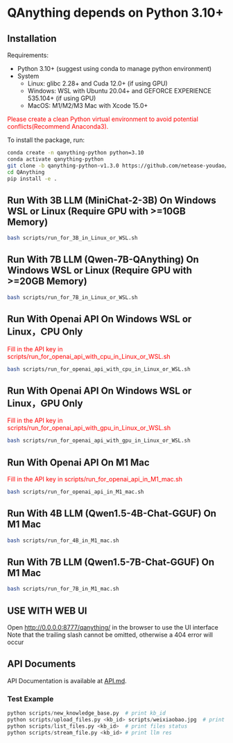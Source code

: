 # QAnything depends on Python 3.10+

## Installation

Requirements:

  - Python 3.10+ (suggest using conda to manage python environment)
  - System 
      - Linux: glibc 2.28+ and Cuda 12.0+ (if using GPU)
      - Windows: WSL with Ubuntu 20.04+ and GEFORCE EXPERIENCE 535.104+ (if using GPU) 
      - MacOS: M1/M2/M3 Mac with Xcode 15.0+

<span style="color:red;">Please create a clean Python virtual environment to avoid potential conflicts(Recommend Anaconda3).</span>

To install the package, run: 
```bash
conda create -n qanything-python python=3.10
conda activate qanything-python
git clone -b qanything-python-v1.3.0 https://github.com/netease-youdao/QAnything.git
cd QAnything
pip install -e .
```

## Run With 3B LLM (MiniChat-2-3B) On Windows WSL or Linux (Require GPU with >=10GB Memory)

```bash
bash scripts/run_for_3B_in_Linux_or_WSL.sh
```

## Run With 7B LLM (Qwen-7B-QAnything) On Windows WSL or Linux (Require GPU with >=20GB Memory)

```bash
bash scripts/run_for_7B_in_Linux_or_WSL.sh
```

## Run With Openai API On Windows WSL or Linux，CPU Only

<span style="color:red;">Fill in the API key in scripts/run_for_openai_api_with_cpu_in_Linux_or_WSL.sh</span>

```bash
bash scripts/run_for_openai_api_with_cpu_in_Linux_or_WSL.sh
```

## Run With Openai API On Windows WSL or Linux，GPU Only

<span style="color:red;">Fill in the API key in scripts/run_for_openai_api_with_gpu_in_Linux_or_WSL.sh</span>

```bash
bash scripts/run_for_openai_api_with_gpu_in_Linux_or_WSL.sh
```

## Run With Openai API On M1 Mac

<span style="color:red;">Fill in the API key in scripts/run_for_openai_api_in_M1_mac.sh</span>

```bash
bash scripts/run_for_openai_api_in_M1_mac.sh
```

## Run With 4B LLM (Qwen1.5-4B-Chat-GGUF) On M1 Mac
```bash
bash scripts/run_for_4B_in_M1_mac.sh
```

## Run With 7B LLM (Qwen1.5-7B-Chat-GGUF) On M1 Mac
```bash
bash scripts/run_for_7B_in_M1_mac.sh
```

## USE WITH WEB UI
Open http://0.0.0.0:8777/qanything/ in the browser to use the UI interface
Note that the trailing slash cannot be omitted, otherwise a 404 error will occur

## API Documents
API Documentation is available at [API.md](./docs/API.md).
### Test Example
```python
python scripts/new_knowledge_base.py  # print kb_id
python scripts/upload_files.py <kb_id> scripts/weixiaobao.jpg  # print file_id
python scripts/list_files.py <kb_id>  # print files status
python scripts/stream_file.py <kb_id> # print llm res
```